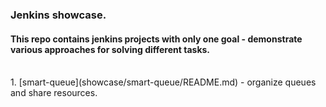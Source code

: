 ### Jenkins showcase.

#### This repo contains jenkins projects with only one goal - demonstrate various approaches for solving different tasks.  
<br>
1. [smart-queue](showcase/smart-queue/README.md) - organize queues and share resources.